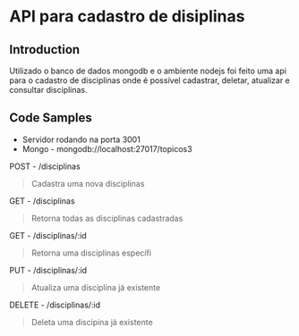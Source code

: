 # API para cadastro de disiplinas

## Introduction

Utilizado o banco de dados mongodb e o ambiente nodejs foi feito uma api para o cadastro de disciplinas onde é possível cadastrar, deletar, atualizar e consultar disciplinas.

## Code Samples

- Servidor rodando na porta 3001
- Mongo - mongodb://localhost:27017/topicos3

POST - /disciplinas
>Cadastra uma nova disciplinas

GET - /disciplinas
>Retorna todas as disciplinas cadastradas 

GET - /disciplinas/:id
>Retorna uma disciplinas específi

PUT - /disciplinas/:id
>Atualiza uma disciplina já existente

DELETE - /disciplinas/:id
> Deleta uma discipina já existente
